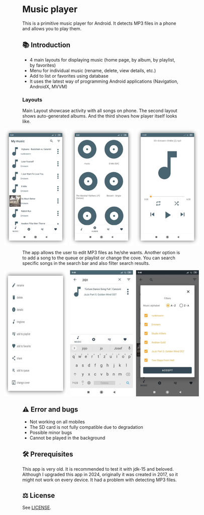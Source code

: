 # Music player

This is a primitive music player for Android. It detects MP3 files in a phone and allows you to play them.

## 📚 Introduction
* 4 main layouts for displaying music (home page, by album, by playlist, by favorites)
* Menu for individual music (rename, delete, view details, etc.)
* Add to list or favorites using database
* It uses the latest way of programming Android applications (Navigation, AndroidX, MVVM)

### Layouts

Main Layout showcase activity with all songs on phone. The second layout shows auto-generated albums. And the third shows how player itself looks like.

<div style="display: flex; justify-content: center;">
    <img src="img1.jpg" alt="Image 1" style="max-width: 200px; margin-right: 10px;">
    <img src="img2.jpg" alt="Image 2" style="max-width: 200px; margin-right: 10px;">
    <img src="img3.jpg" alt="Image 3" style="max-width: 200px;">
</div>

The app allows the user to edit MP3 files as he/she wants. Another option is to add a song to the queue or playlist or change the cove. You can search specific songs in the search bar and also filter search results.

<div style="display: flex; justify-content: center;">
    <img src="img4.jpg" alt="Image 4" style="max-width: 200px; margin-right: 10px;">
    <img src="img5.jpg" alt="Image 5" style="max-width: 200px; margin-right: 10px;">
    <img src="img6.jpg" alt="Image 6" style="max-width: 200px;">
</div>

## ⚠️ Error and bugs
* Not working on all mobiles
* The SD card is not fully compatible due to degradation
* Possible minor bugs
* Cannot be played in the background

## 🛠️ Prerequisites

This app is very old. It is recommended to test it with jdk-15 and beloved. Although I upgraded this app in 2024, originally it was created in 2017, so it might not work on every device. It had a problem with detecting MP3 files.

## ⚖️ License

See [LICENSE](LICENSE).
